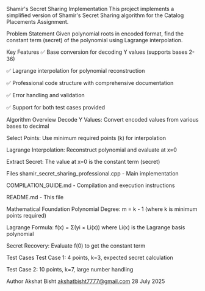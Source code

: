 Shamir's Secret Sharing Implementation
This project implements a simplified version of Shamir's Secret Sharing algorithm for the Catalog Placements Assignment.

Problem Statement
Given polynomial roots in encoded format, find the constant term (secret) of the polynomial using Lagrange interpolation.

Key Features
✅ Base conversion for decoding Y values (supports bases 2-36)

✅ Lagrange interpolation for polynomial reconstruction

✅ Professional code structure with comprehensive documentation

✅ Error handling and validation

✅ Support for both test cases provided

Algorithm Overview
Decode Y Values: Convert encoded values from various bases to decimal

Select Points: Use minimum required points (k) for interpolation

Lagrange Interpolation: Reconstruct polynomial and evaluate at x=0

Extract Secret: The value at x=0 is the constant term (secret)

Files
shamir_secret_sharing_professional.cpp - Main implementation

COMPILATION_GUIDE.md - Compilation and execution instructions

README.md - This file

Mathematical Foundation
Polynomial Degree: m = k - 1 (where k is minimum points required)

Lagrange Formula: f(x) = Σ(yi × Li(x)) where Li(x) is the Lagrange basis polynomial

Secret Recovery: Evaluate f(0) to get the constant term

Test Cases
Test Case 1: 4 points, k=3, expected secret calculation

Test Case 2: 10 points, k=7, large number handling

Author
Akshat Bisht
akshatbisht7777@gmail.com
28 July 2025
